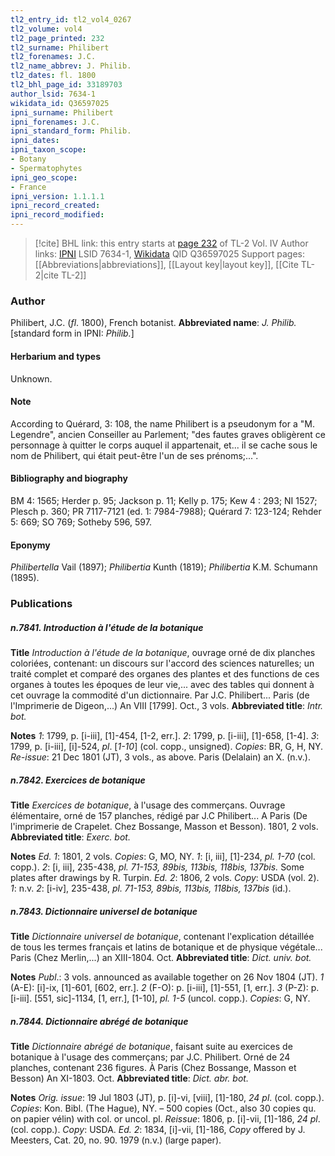 ```yaml
---
tl2_entry_id: tl2_vol4_0267
tl2_volume: vol4
tl2_page_printed: 232
tl2_surname: Philibert
tl2_forenames: J.C.
tl2_name_abbrev: J. Philib.
tl2_dates: fl. 1800
tl2_bhl_page_id: 33189703
author_lsid: 7634-1
wikidata_id: Q36597025
ipni_surname: Philibert
ipni_forenames: J.C.
ipni_standard_form: Philib.
ipni_dates: 
ipni_taxon_scope: 
- Botany
- Spermatophytes
ipni_geo_scope: 
- France
ipni_version: 1.1.1.1
ipni_record_created: 
ipni_record_modified:
---
```


> [!cite] BHL link: this entry starts at [page 232](https://www.biodiversitylibrary.org/page/33189703) of TL-2 Vol. IV
> Author links: [IPNI](https://www.ipni.org/a/7634-1) LSID 7634-1, [Wikidata](https://www.wikidata.org/wiki/Q36597025) QID Q36597025
> Support pages: [[Abbreviations|abbreviations]], [[Layout key|layout key]], [[Cite TL-2|cite TL-2]]

### Author

Philibert, J.C. (*fl*. 1800), French botanist. 
**Abbreviated name**: *J. Philib.* \[standard form in IPNI: *Philib.*\]

#### Herbarium and types

Unknown.

#### Note

According to Quérard, 3: 108, the name Philibert is a pseudonym for a "M. Legendre", ancien Conseiller au Parlement; "des fautes graves obligèrent ce personnage à quitter le corps auquel il appartenait, et... il se cache sous le nom de Philibert, qui était peut-être l'un de ses prénoms;...".

#### Bibliography and biography

BM 4: 1565; Herder p. 95; Jackson p. 11; Kelly p. 175; Kew 4 : 293; NI 1527; Plesch p. 360; PR 7117-7121 (ed. 1: 7984-7988); Quérard 7: 123-124; Rehder 5: 669; SO 769; Sotheby 596, 597.

#### Eponymy

*Philibertella* Vail (1897); *Philibertia* Kunth (1819); *Philibertia* K.M. Schumann (1895).

### Publications

##### n.7841. Introduction à l'étude de la botanique

**Title**
*Introduction à l'étude de la botanique*, ouvrage orné de dix planches coloriées, contenant: un discours sur l'accord des sciences naturelles; un traité complet et comparé des organes des plantes et des functions de ces organes à toutes les époques de leur vie,... avec des tables qui donnent à cet ouvrage la commodité d'un dictionnaire. Par J.C. Philibert... Paris (de l'Imprimerie de Digeon,...) An VIII \[1799\]. Oct., 3 vols.
**Abbreviated title**: *Intr. bot.*

**Notes**
*1*: 1799, p. \[i-iii\], \[1\]-454, \[1-2, err.\].
*2*: 1799, p. \[i-iii\], \[1\]-658, \[1-4\].
*3*: 1799, p. \[i-iii\], \[i\]-524, *pl*. \[*1-10*\] (col. copp., unsigned).
*Copies*: BR, G, H, NY.
*Re-issue*: 21 Dec 1801 (JT), 3 vols., as above. Paris (Delalain) an X. (n.v.).

##### n.7842. Exercices de botanique

**Title**
*Exercices de botanique*, à l'usage des commerçans. Ouvrage élémentaire, orné de 157 planches, rédigé par J.C Philibert... A Paris (De l'imprimerie de Crapelet. Chez Bossange, Masson et Besson). 1801, 2 vols.
**Abbreviated title**: *Exerc. bot.*

**Notes**
*Ed. 1*: 1801, 2 vols. *Copies*: G, MO, NY.
*1*: \[i, iii\], \[1\]-234, *pl. 1-70* (col. copp.).
*2*: \[i, iii\], 235-438, *pl. 71-153, 89bis, 113bis, 118bis, 137bis.* Some plates after drawings by R. Turpin.
*Ed. 2*: 1806, 2 vols. *Copy*: USDA (vol. 2).
*1*: n.v.
*2*: \[i-iv\], 235-438, *pl. 71-153, 89bis, 113bis, 118bis, 137bis* (id.).

##### n.7843. Dictionnaire universel de botanique

**Title**
*Dictionnaire universel de botanique*, contenant l'explication détaillée de tous les termes français et latins de botanique et de physique végétale... Paris (Chez Merlin,...) an XIII-1804. Oct.
**Abbreviated title**: *Dict. univ. bot.*

**Notes**
*Publ*.: 3 vols. announced as available together on 26 Nov 1804 (JT).
*1* (A-E): \[i\]-ix, \[1\]-601, \[602, err.\].
*2* (F-O): p. \[i-iii\], \[1\]-551, \[1, err.\].
*3* (P-Z): p. \[i-iii\]. \[551, sic\]-1134, \[1, err.\], \[1-10\], *pl. 1-5* (uncol. copp.).
*Copies*: G, NY.

##### n.7844. Dictionnaire abrégé de botanique

**Title**
*Dictionnaire abrégé de botanique*, faisant suite au exercices de botanique à l'usage des commerçans; par J.C. Philibert. Orné de 24 planches, contenant 236 figures. À Paris (Chez Bossange, Masson et Besson) An XI-1803. Oct.
**Abbreviated title**: *Dict. abr. bot.*

**Notes**
*Orig. issue*: 19 Jul 1803 (JT), p. \[i\]-vi, \[viii\], \[1\]-180, *24 pl*. (col. copp.). *Copies*: Kon. Bibl. (The Hague), NY. – 500 copies (Oct., also 30 copies qu. on papier vélin) with col. or uncol. pl.
*Reissue*: 1806, p. \[i\]-vii, \[1\]-186, *24 pl*. (col. copp.). *Copy*: USDA.
*Ed. 2*: 1834, \[i\]-vii, \[1\]-186, *Copy* offered by J. Meesters, Cat. 20, no. 90. 1979 (n.v.) (large paper).

